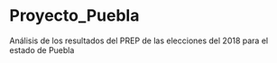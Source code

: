 # Proyecto_Puebla
Análisis de los resultados del PREP de las elecciones del 2018 para el estado de Puebla
